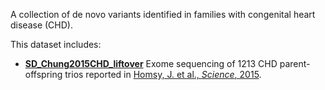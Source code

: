 
A collection of de novo variants identified in families with congenital heart disease (CHD).

This dataset includes:

- **<a href="datasets/SD_Chung2015CHD_liftover">SD_Chung2015CHD_liftover</a>**
  Exome sequencing of 1213 CHD parent-offspring trios reported in 
    <a href="https://www.science.org/doi/10.1126/science.aac9396" target="_blank">Homsy, J. et al., *Science*, 2015</a>.
